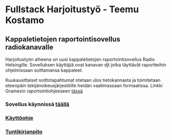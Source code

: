 # Fullstack Harjoitustyö - Teemu Kostamo

## Kappaletietojen raportointisovellus radiokanavalle

Harjoitustyön aiheena on uusi kappaletietojen raportointisovellus Radio Helsingille. Sovelluksen käyttäjiä ovat kanavan djt jotka täyttävät raportteihin ohjelmissaan soittamansa kappaleet.

Kuukausittaiset soittotapahtumat otetaan ulos tietokannasta ja toimitetaan eteenpäin tekijänoikeusjärjestöille heidän vaatimassaan formaatissa. Linkki Gramexin raportointiohjeeseen [tässä](https://www.gramex.fi//wp-content/uploads/2018/11/raportointiohje_kaupalliset_radiot_1_7_20091.pdf)

### Sovellus käynnissä [täällä](https://fast-taiga-03294.herokuapp.com/)

### [Käyttöohje](kaytto-ohje.md)

### [Tuntikirjanpito](tuntikirjanpito.md)
